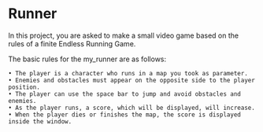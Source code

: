 # Runner

In this project, you are asked to make a small video game based on the rules of a finite Endless Running
Game.

The basic rules for the my_runner are as follows:

    • The player is a character who runs in a map you took as parameter.
    • Enemies and obstacles must appear on the opposite side to the player position.
    • The player can use the space bar to jump and avoid obstacles and enemies.
    • As the player runs, a score, which will be displayed, will increase.
    • When the player dies or finishes the map, the score is displayed inside the window.
